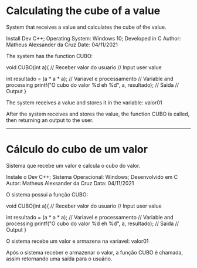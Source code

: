 # Calculating the cube of a value
System that receives a value and calculates the cube of the value.

Install Dev C++;
Operating System: Windows 10;
Developed in C
Author: Matheus Alexsander da Cruz
Date: 04/11/2021

The system has the function CUBO:

void CUBO(int a){ // Receber valor do usuario // Input user value

int resultado = (a * a * a); // Variavel e processamento // Variable and processing
printf("O cubo do valor %d eh %d", a, resultado); // Saida // Output
}


The system receives a value and stores it in the variable: valor01

After the system receives and stores the value, the function CUBO is called, then returning an output to the user.


----------------------------------------------------------------------------------------------------------------------


# Cálculo do cubo de um valor
Sistema que recebe um valor e calcula o cubo do valor.

Instale o Dev C++;
Sistema Operacional: Windows;
Desenvolvido em C
Autor: Matheus Alexsander da Cruz
Data: 04/11/2021

O sistema possui a função CUBO:

void CUBO(int a){ // Receber valor do usuario // Input user value

int resultado = (a * a * a); // Variavel e processamento // Variable and processing
printf("O cubo do valor %d eh %d", a, resultado); // Saida // Output
}

O sistema recebe um valor e armazena na varíavel: valor01

Após o sistema receber e armazenar o valor, a função CUBO é chamada, assim retornando uma saída para o usuário.
